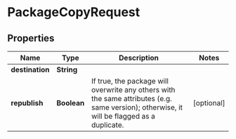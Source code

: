
# PackageCopyRequest

## Properties
Name | Type | Description | Notes
------------ | ------------- | ------------- | -------------
**destination** | **String** |  | 
**republish** | **Boolean** | If true, the package will overwrite any others with the same attributes (e.g. same version); otherwise, it will be flagged as a duplicate. |  [optional]



